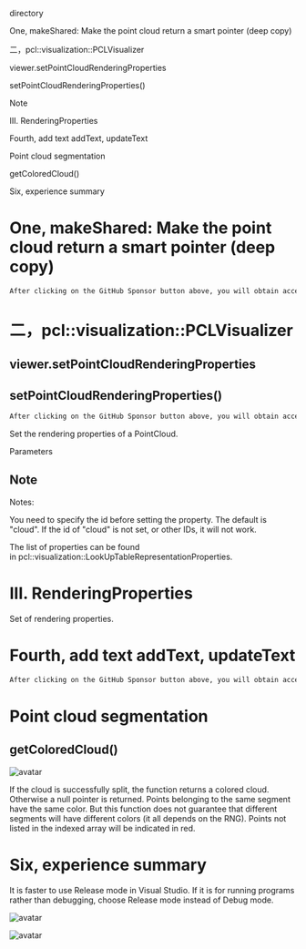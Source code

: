directory 

 One, makeShared: Make the point cloud return a smart pointer (deep copy) 

 二，pcl::visualization::PCLVisualizer 

 viewer.setPointCloudRenderingProperties 

 setPointCloudRenderingProperties()  

 Note 

 III. RenderingProperties 

 Fourth, add text addText, updateText 

 Point cloud segmentation 

 getColoredCloud() 

 Six, experience summary 

#  One, makeShared: Make the point cloud return a smart pointer (deep copy) 

  ```python  
After clicking on the GitHub Sponsor button above, you will obtain access permissions to my private code repository ( https://github.com/slowlon/my_code_bar ) to view this blog code. By searching the code number of this blog, you can find the code you need, code number is: 2024020309573787270
  ```  
#  二，pcl::visualization::PCLVisualizer 

##  viewer.setPointCloudRenderingProperties 

##  setPointCloudRenderingProperties()  

  ```python  
After clicking on the GitHub Sponsor button above, you will obtain access permissions to my private code repository ( https://github.com/slowlon/my_code_bar ) to view this blog code. By searching the code number of this blog, you can find the code you need, code number is: 2024020309573787270
  ```  
 Set the rendering properties of a PointCloud. 

 Parameters 

##  Note 

 Notes: 

 You need to specify the id before setting the property. The default is "cloud". If the id of "cloud" is not set, or other IDs, it will not work. 

 The list of properties can be found in pcl::visualization::LookUpTableRepresentationProperties. 

#  III. RenderingProperties 

 Set of rendering properties. 

#  Fourth, add text addText, updateText 

  ```python  
After clicking on the GitHub Sponsor button above, you will obtain access permissions to my private code repository ( https://github.com/slowlon/my_code_bar ) to view this blog code. By searching the code number of this blog, you can find the code you need, code number is: 2024020309573787270
  ```  
#  Point cloud segmentation 

##  getColoredCloud() 

 ![avatar]( 20210909145230316.png) 

 If the cloud is successfully split, the function returns a colored cloud. Otherwise a null pointer is returned. Points belonging to the same segment have the same color. But this function does not guarantee that different segments will have different colors (it all depends on the RNG). Points not listed in the indexed array will be indicated in red. 

#  Six, experience summary 

 It is faster to use Release mode in Visual Studio. If it is for running programs rather than debugging, choose Release mode instead of Debug mode. 

 ![avatar]( 20210907114458809.png) 

 ![avatar]( 20210907114438839.png) 

